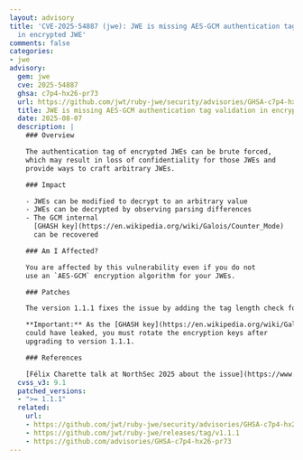 ```yaml
---
layout: advisory
title: 'CVE-2025-54887 (jwe): JWE is missing AES-GCM authentication tag validation
  in encrypted JWE'
comments: false
categories:
- jwe
advisory:
  gem: jwe
  cve: 2025-54887
  ghsa: c7p4-hx26-pr73
  url: https://github.com/jwt/ruby-jwe/security/advisories/GHSA-c7p4-hx26-pr73
  title: JWE is missing AES-GCM authentication tag validation in encrypted JWE
  date: 2025-08-07
  description: |
    ### Overview

    The authentication tag of encrypted JWEs can be brute forced,
    which may result in loss of confidentiality for those JWEs and
    provide ways to craft arbitrary JWEs.

    ### Impact

    - JWEs can be modified to decrypt to an arbitrary value
    - JWEs can be decrypted by observing parsing differences
    - The GCM internal
      [GHASH key](https://en.wikipedia.org/wiki/Galois/Counter_Mode)
      can be recovered

    ### Am I Affected?

    You are affected by this vulnerability even if you do not
    use an `AES-GCM` encryption algorithm for your JWEs.

    ### Patches

    The version 1.1.1 fixes the issue by adding the tag length check for the `AES-GCM` algorithm.

    **Important:** As the [GHASH key](https://en.wikipedia.org/wiki/Galois/Counter_Mode)
    could have leaked, you must rotate the encryption keys after
    upgrading to version 1.1.1.

    ### References

    [Félix Charette talk at NorthSec 2025 about the issue](https://www.youtube.com/watch?v=9IT659uUXfs&t=15830s)
  cvss_v3: 9.1
  patched_versions:
  - ">= 1.1.1"
  related:
    url:
    - https://github.com/jwt/ruby-jwe/security/advisories/GHSA-c7p4-hx26-pr73
    - https://github.com/jwt/ruby-jwe/releases/tag/v1.1.1
    - https://github.com/advisories/GHSA-c7p4-hx26-pr73
---
```

